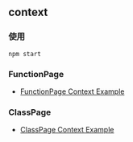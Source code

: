 ## context

### 使用

```shell
npm start
```

### FunctionPage
- [FunctionPage Context Example](./index.js#L160)

### ClassPage
- [ClassPage Context Example](./index.js#L161)
